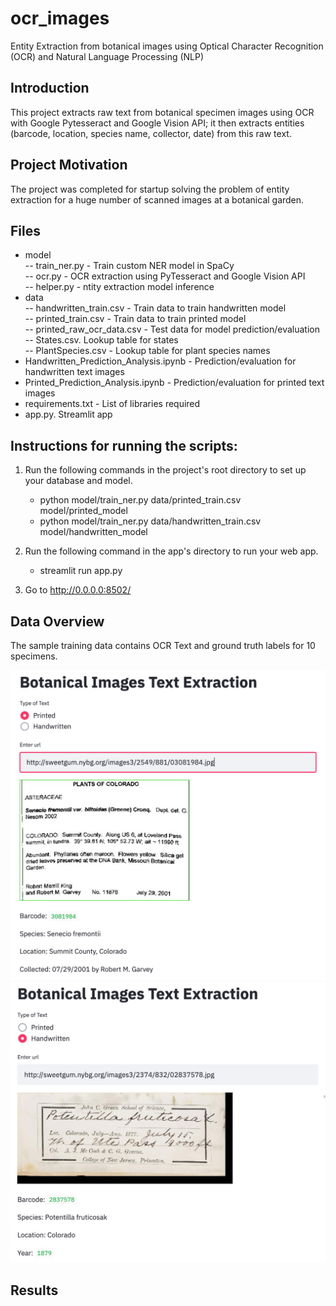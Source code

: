 # ocr_images
Entity Extraction from botanical images using Optical Character Recognition (OCR) and Natural Language Processing (NLP)

## Introduction
This project extracts raw text from botanical specimen images using OCR with Google Pytesseract and Google Vision API; it then extracts entities (barcode, location, species name, collector, date) from this raw text.

## Project Motivation
The project was completed for startup solving the problem of entity extraction for a huge number of scanned images at a botanical garden.

## Files

- model<br/>
 -- train_ner.py - Train custom NER model in SpaCy<br/>
 -- ocr.py - OCR extraction using PyTesseract and Google Vision API<br/>
 -- helper.py - ntity extraction model inference<br/>
- data<br/>
 -- handwritten_train.csv - Train data to train handwritten model<br/>
 -- printed_train.csv - Train data to train printed model<br/>
 -- printed_raw_ocr_data.csv - Test data for model prediction/evaluation<br/>
 -- States.csv. Lookup table for states<br/>
 -- PlantSpecies.csv - Lookup table for plant species names<br/>
- Handwritten_Prediction_Analysis.ipynb - Prediction/evaluation for handwritten text images<br/>
- Printed_Prediction_Analysis.ipynb - Prediction/evaluation for printed text images<br/>
- requirements.txt - List of libraries required<br/>
- app.py. Streamlit app<br/>

## Instructions for running the scripts:
1. Run the following commands in the project's root directory to set up your database and model.

    - python model/train_ner.py data/printed_train.csv model/printed_model
    - python model/train_ner.py data/handwritten_train.csv model/handwritten_model

2. Run the following command in the app's directory to run your web app.
    
    - streamlit run app.py

3. Go to http://0.0.0.0:8502/

## Data Overview

The sample training data contains OCR Text and ground truth labels for 10 specimens.

![SS 1](images/SS_1.png)
![SS 2](images/SS_2.png)

## Results


